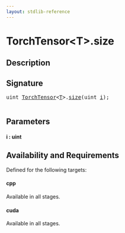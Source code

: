 ```yaml
---
layout: stdlib-reference
---
```


# TorchTensor\<T\>\.size

## Description





## Signature 

<pre>
<span class="code_keyword">uint</span> <a href="../types/torchtensor-05/index" class="code_type">TorchTensor</a>&lt;<a href="../types/torchtensor-05/index#typeparam-T" class="code_type">T</a>&gt;.<a href="size">size</a>(<span class="code_keyword">uint</span> <a href="size#decl-i" class="code_param">i</a>);

</pre>

## Parameters

####  <a id="decl-i"></a>i  : uint

## Availability and Requirements

Defined for the following targets:

#### cpp
Available in all stages.

#### cuda
Available in all stages.




